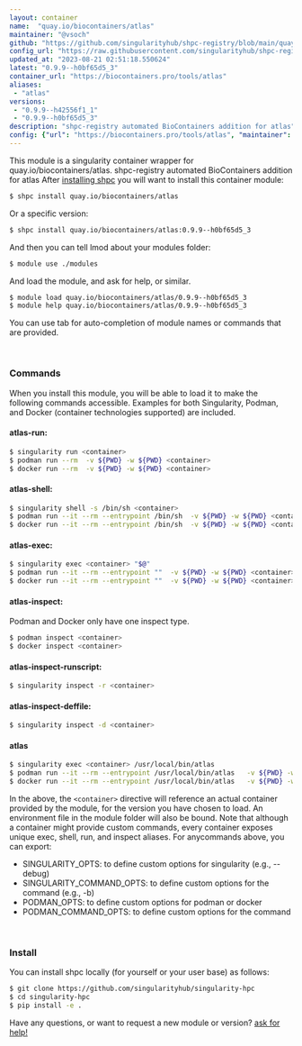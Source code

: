 ```yaml
---
layout: container
name:  "quay.io/biocontainers/atlas"
maintainer: "@vsoch"
github: "https://github.com/singularityhub/shpc-registry/blob/main/quay.io/biocontainers/atlas/container.yaml"
config_url: "https://raw.githubusercontent.com/singularityhub/shpc-registry/main/quay.io/biocontainers/atlas/container.yaml"
updated_at: "2023-08-21 02:51:18.550624"
latest: "0.9.9--h0bf65d5_3"
container_url: "https://biocontainers.pro/tools/atlas"
aliases:
 - "atlas"
versions:
 - "0.9.9--h42556f1_1"
 - "0.9.9--h0bf65d5_3"
description: "shpc-registry automated BioContainers addition for atlas"
config: {"url": "https://biocontainers.pro/tools/atlas", "maintainer": "@vsoch", "description": "shpc-registry automated BioContainers addition for atlas", "latest": {"0.9.9--h0bf65d5_3": "sha256:a67db52475ff46c2debb1eb5704f001b1e1130aeca1d12ceb8ed6884d78e50a1"}, "tags": {"0.9.9--h42556f1_1": "sha256:b356e7fa38d7c7a1cb110479105437c32084a33fedeebfe58c9d8f37fdc50383", "0.9.9--h0bf65d5_3": "sha256:a67db52475ff46c2debb1eb5704f001b1e1130aeca1d12ceb8ed6884d78e50a1"}, "docker": "quay.io/biocontainers/atlas", "aliases": {"atlas": "/usr/local/bin/atlas"}}
---
```


This module is a singularity container wrapper for quay.io/biocontainers/atlas.
shpc-registry automated BioContainers addition for atlas
After [installing shpc](#install) you will want to install this container module:


```bash
$ shpc install quay.io/biocontainers/atlas
```

Or a specific version:

```bash
$ shpc install quay.io/biocontainers/atlas:0.9.9--h0bf65d5_3
```

And then you can tell lmod about your modules folder:

```bash
$ module use ./modules
```

And load the module, and ask for help, or similar.

```bash
$ module load quay.io/biocontainers/atlas/0.9.9--h0bf65d5_3
$ module help quay.io/biocontainers/atlas/0.9.9--h0bf65d5_3
```

You can use tab for auto-completion of module names or commands that are provided.

<br>

### Commands

When you install this module, you will be able to load it to make the following commands accessible.
Examples for both Singularity, Podman, and Docker (container technologies supported) are included.

#### atlas-run:

```bash
$ singularity run <container>
$ podman run --rm  -v ${PWD} -w ${PWD} <container>
$ docker run --rm  -v ${PWD} -w ${PWD} <container>
```

#### atlas-shell:

```bash
$ singularity shell -s /bin/sh <container>
$ podman run --it --rm --entrypoint /bin/sh  -v ${PWD} -w ${PWD} <container>
$ docker run --it --rm --entrypoint /bin/sh  -v ${PWD} -w ${PWD} <container>
```

#### atlas-exec:

```bash
$ singularity exec <container> "$@"
$ podman run --it --rm --entrypoint ""  -v ${PWD} -w ${PWD} <container> "$@"
$ docker run --it --rm --entrypoint ""  -v ${PWD} -w ${PWD} <container> "$@"
```

#### atlas-inspect:

Podman and Docker only have one inspect type.

```bash
$ podman inspect <container>
$ docker inspect <container>
```

#### atlas-inspect-runscript:

```bash
$ singularity inspect -r <container>
```

#### atlas-inspect-deffile:

```bash
$ singularity inspect -d <container>
```


#### atlas

```bash
$ singularity exec <container> /usr/local/bin/atlas
$ podman run --it --rm --entrypoint /usr/local/bin/atlas   -v ${PWD} -w ${PWD} <container> -c " $@"
$ docker run --it --rm --entrypoint /usr/local/bin/atlas   -v ${PWD} -w ${PWD} <container> -c " $@"
```



In the above, the `<container>` directive will reference an actual container provided
by the module, for the version you have chosen to load. An environment file in the
module folder will also be bound. Note that although a container
might provide custom commands, every container exposes unique exec, shell, run, and
inspect aliases. For anycommands above, you can export:

 - SINGULARITY_OPTS: to define custom options for singularity (e.g., --debug)
 - SINGULARITY_COMMAND_OPTS: to define custom options for the command (e.g., -b)
 - PODMAN_OPTS: to define custom options for podman or docker
 - PODMAN_COMMAND_OPTS: to define custom options for the command

<br>

### Install

You can install shpc locally (for yourself or your user base) as follows:

```bash
$ git clone https://github.com/singularityhub/singularity-hpc
$ cd singularity-hpc
$ pip install -e .
```

Have any questions, or want to request a new module or version? [ask for help!](https://github.com/singularityhub/singularity-hpc/issues)